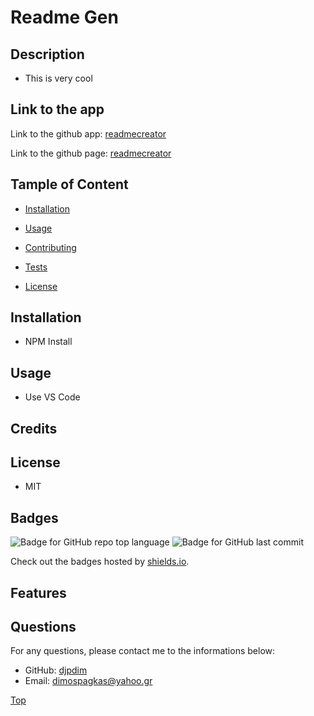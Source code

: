 
  # Readme Gen
  
  ## Description

  * This is very cool


  ## Link to the app
  
  Link to the github app: [readmecreator](https://github.com/djpdim/readmecreator)

  Link to the github page: [readmecreator](https://djpdim.github.io/readmecreator/)


  ## Tample of Content

  * [Installation](#installation)
  
  * [Usage](#usage)
  
  * [Contributing](#contributing)

  * [Tests](#tests)

  * [License](#license)


  ## Installation
  * NPM Install


  ## Usage
  * Use VS Code


  ## Credits
  


  ## License
  * MIT


  ## Badges
  ![Badge for GitHub repo top language](https://img.shields.io/github/languages/top/djpdim/readmecreator?style=flat&logo=appveyor) ![Badge for GitHub last commit](https://img.shields.io/github/last-commit/djpdim/readmecreator?style=flat&logo=appveyor)
  
  Check out the badges hosted by [shields.io](https://shields.io/).


  ## Features
  


  ## Questions
  
  For any questions, please contact me to the informations below:
 
  * GitHub: [djpdim](https://github.com/djpdim)
  * Email: [dimospagkas@yahoo.gr](mailto:dimospagkas@yahoo.gr)

  [Top](#description)
